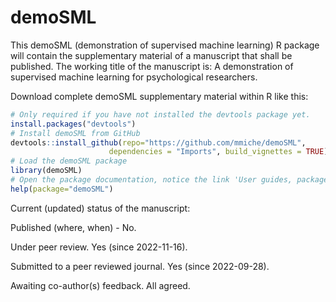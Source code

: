 # demoSML

This demoSML (demonstration of supervised machine learning) R package will contain the supplementary material of a manuscript that shall be published. The working title of the manuscript is: A demonstration of supervised machine learning for psychological researchers.

Download complete demoSML supplementary material within R like this:
```R
# Only required if you have not installed the devtools package yet.
install.packages("devtools")
# Install demoSML from GitHub
devtools::install_github(repo="https://github.com/mmiche/demoSML",
                      dependencies = "Imports", build_vignettes = TRUE)
# Load the demoSML package
library(demoSML)
# Open the package documentation, notice the link 'User guides, package vignettes ...'.
help(package="demoSML")
```

Current (updated) status of the manuscript:

Published (where, when) - No.

Under peer review. Yes (since 2022-11-16).

Submitted to a peer reviewed journal. Yes (since 2022-09-28).

Awaiting co-author(s) feedback. All agreed.
